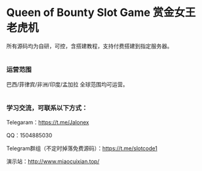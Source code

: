 # Queen of Bounty Slot Game  赏金女王老虎机

所有源码均为自研，可控，含搭建教程，支持付费搭建到指定服务器。

# 
### 运营范围
巴西/菲律宾/非洲/印度/孟加拉 
全球范围均可运营。

# 
### 学习交流，可联系以下方式：

Telegaram：https://t.me/Jalonex

QQ：1504885030

Telegram群组（不定时掉落免费源码）：https://t.me/slotcode1

演示站：http://www.miaocuixian.top/

